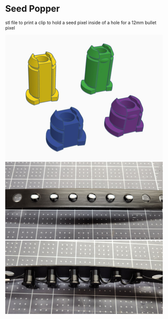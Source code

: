 # Seed Popper

stl file to print a clip to hold a seed pixel inside of a hole for a 12mm bullet pixel




<img src=https://github.com/DnG-Crafts/3D_Printables/blob/main/Seed%20Popper/image.jpg><br>
<img src=https://github.com/DnG-Crafts/3D_Printables/blob/main/Seed%20Popper/image1.jpg><br>
<img src=https://github.com/DnG-Crafts/3D_Printables/blob/main/Seed%20Popper/image2.jpg><br>


